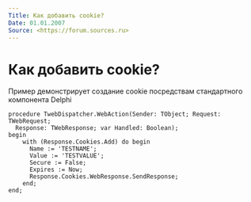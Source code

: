 ```yaml
---
Title: Как добавить cookie?
Date: 01.01.2007
Source: <https://forum.sources.ru>
---
```



Как добавить cookie?
====================

Пример демонстрирует создание cookie посредствам стандартного компонента
Delphi

    procedure TwebDispatcher.WebAction(Sender: TObject; Request: TWebRequest; 
      Response: TWebResponse; var Handled: Boolean); 
    begin 
        with (Response.Cookies.Add) do begin 
          Name := 'TESTNAME'; 
          Value := 'TESTVALUE'; 
          Secure := False; 
          Expires := Now; 
          Response.Cookies.WebResponse.SendResponse; 
        end; 
    end; 

